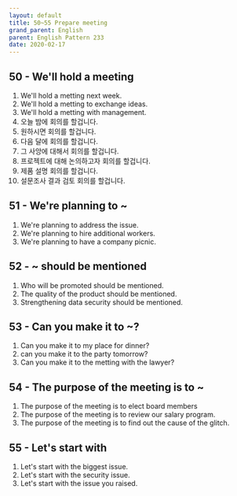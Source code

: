```yaml
---
layout: default
title: 50~55 Prepare meeting
grand_parent: English
parent: English Pattern 233
date: 2020-02-17
---
```


## 50 - We'll hold a meeting

1. We'll hold a metting next week.
2. We'll hold a metting to exchange ideas.
3. We'll hold a metting with management.
4. 오늘 밤에 회의를 할겁니다.
5. 원하시면 회의를 할겁니다.
6. 다음 달에 회의를 할겁니다.
7. 그 사앙에 대해서 회의를 할겁니다.
8. 프로젝트에 대해 논의하고자 회의를 할겁니다.
9. 제품 설명 회의를 할겁니다.
10. 설문조사 결과 검토 회의를 할겁니다.

## 51 - We're planning to ~

1. We're planning to address the issue.
2. We're planning to hire additional workers.
3. We're planning to have a company picnic.

## 52 - ~ should be mentioned

1. Who will be promoted should be mentioned.
2. The quality of the product should be mentioned.
3. Strengthening data security should be mentioned.

## 53 - Can you make it to ~?

1. Can you make it to my place for dinner?
2. can you make it to the party tomorrow?
3. Can you make it to the metting with the lawyer?

## 54 - The purpose of the meeting is to ~

1. The purpose of the meeting is to elect board members
2. The purpose of the meeting is to review our salary program.
3. The purpose of the meeting is to find out the cause of the glitch.

## 55 - Let's start with

1. Let's start with the biggest issue.
2. Let's start with the security issue.
3. Let's start with the issue you raised.